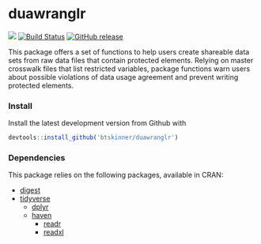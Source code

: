 # duawranglr

![](https://img.shields.io/badge/dev-beta-red.svg)
[![Build
Status](https://travis-ci.org/btskinner/duawranglr.svg?branch=master)](https://travis-ci.org/btskinner/duawranglr)
[![GitHub
release](https://img.shields.io/github/release/btskinner/duawranglr.svg)](https://github.com/btskinner/duawranglr)

This package offers a set of functions to help users create shareable
data sets from raw data files that contain protected elements. Relying
on master crosswalk files that list restricted variables, package
functions warn users about possible violations of data usage agreement
and prevent writing protected elements.  

### Install

Install the latest development version from Github with

```r
devtools::install_github('btskinner/duawranglr')
```

### Dependencies

This package relies on the following packages, available in CRAN:

* [digest](https://cran.r-project.org/package=digest)
* [tidyverse](https://cran.r-project.org/package=tidyverse)
  * [dplyr](https://cran.r-project.org/package=dplyr)
  * [haven](https://cran.r-project.org/package=haven)
	* [readr](https://cran.r-project.org/package=readr)
	* [readxl](https://cran.r-project.org/package=readxl) 	
